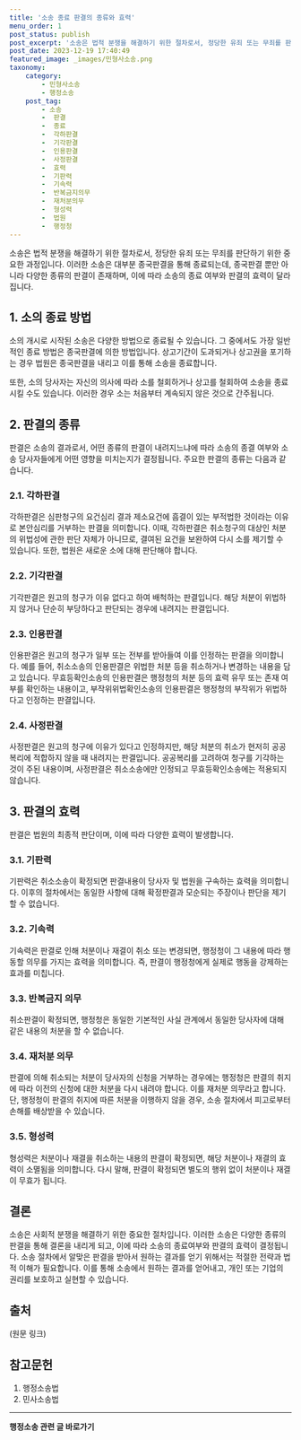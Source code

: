 ```yaml
---
title: '소송 종료 판결의 종류와 효력'
menu_order: 1
post_status: publish
post_excerpt: '소송은 법적 분쟁을 해결하기 위한 절차로서, 정당한 유죄 또는 무죄를 판단하기 위한 중요한 과정입니다. 이러한 소송은 대부분 종국판결을 통해 종료되는데, 종국판결 뿐만 아니라 다양한 종류의 판결이 존재하며, 이에 따라 소송의 종료 여부와 판결의 효력이 달라집니다.'
post_date: 2023-12-19 17:40:49
featured_image: _images/민형사소송.png
taxonomy:
    category:
        - 민형사소송
        - 행정소송
    post_tag:
        - 소송
        -  판결
        -  종료
        -  각하판결
        -  기각판결
        -  인용판결
        -  사정판결
        -  효력
        -  기판력
        -  기속력
        -  반복금지의무
        -  재처분의무
        -  형성력
        -  법원
        -  행정청
---
```



소송은 법적 분쟁을 해결하기 위한 절차로서, 정당한 유죄 또는 무죄를 판단하기 위한 중요한 과정입니다. 이러한 소송은 대부분 종국판결을 통해 종료되는데, 종국판결 뿐만 아니라 다양한 종류의 판결이 존재하며, 이에 따라 소송의 종료 여부와 판결의 효력이 달라집니다.

## 1. 소의 종료 방법

소의 개시로 시작된 소송은 다양한 방법으로 종료될 수 있습니다. 그 중에서도 가장 일반적인 종료 방법은 종국판결에 의한 방법입니다. 상고기간이 도과되거나 상고권을 포기하는 경우 법원은 종국판결을 내리고 이를 통해 소송을 종료합니다.

또한, 소의 당사자는 자신의 의사에 따라 소를 철회하거나 상고를 철회하여 소송을 종료시킬 수도 있습니다. 이러한 경우 소는 처음부터 계속되지 않은 것으로 간주됩니다.

## 2. 판결의 종류

판결은 소송의 결과로서, 어떤 종류의 판결이 내려지느냐에 따라 소송의 종결 여부와 소송 당사자들에게 어떤 영향을 미치는지가 결정됩니다. 주요한 판결의 종류는 다음과 같습니다.

### 2.1. 각하판결

각하판결은 심판청구의 요건심리 결과 제소요건에 흠결이 있는 부적법한 것이라는 이유로 본안심리를 거부하는 판결을 의미합니다. 이때, 각하판결은 취소청구의 대상인 처분의 위법성에 관한 판단 자체가 아니므로, 결여된 요건을 보완하여 다시 소를 제기할 수 있습니다. 또한, 법원은 새로운 소에 대해 판단해야 합니다.

### 2.2. 기각판결

기각판결은 원고의 청구가 이유 없다고 하여 배척하는 판결입니다. 해당 처분이 위법하지 않거나 단순히 부당하다고 판단되는 경우에 내려지는 판결입니다.

### 2.3. 인용판결

인용판결은 원고의 청구가 일부 또는 전부를 받아들여 이를 인정하는 판결을 의미합니다. 예를 들어, 취소소송의 인용판결은 위법한 처분 등을 취소하거나 변경하는 내용을 담고 있습니다. 무효등확인소송의 인용판결은 행정청의 처분 등의 효력 유무 또는 존재 여부를 확인하는 내용이고, 부작위위법확인소송의 인용판결은 행정청의 부작위가 위법하다고 인정하는 판결입니다.

### 2.4. 사정판결

사정판결은 원고의 청구에 이유가 있다고 인정하지만, 해당 처분의 취소가 현저히 공공복리에 적합하지 않을 때 내려지는 판결입니다. 공공복리를 고려하여 청구를 기각하는 것이 주된 내용이며, 사정판결은 취소소송에만 인정되고 무효등확인소송에는 적용되지 않습니다.

## 3. 판결의 효력

판결은 법원의 최종적 판단이며, 이에 따라 다양한 효력이 발생합니다.

### 3.1. 기판력

기판력은 취소소송이 확정되면 판결내용이 당사자 및 법원을 구속하는 효력을 의미합니다. 이후의 절차에서는 동일한 사항에 대해 확정판결과 모순되는 주장이나 판단을 제기할 수 없습니다.

### 3.2. 기속력

기속력은 판결로 인해 처분이나 재결이 취소 또는 변경되면, 행정청이 그 내용에 따라 행동할 의무를 가지는 효력을 의미합니다. 즉, 판결이 행정청에게 실제로 행동을 강제하는 효과를 미칩니다.

### 3.3. 반복금지 의무

취소판결이 확정되면, 행정청은 동일한 기본적인 사실 관계에서 동일한 당사자에 대해 같은 내용의 처분을 할 수 없습니다.

### 3.4. 재처분 의무

판결에 의해 취소되는 처분이 당사자의 신청을 거부하는 경우에는 행정청은 판결의 취지에 따라 이전의 신청에 대한 처분을 다시 내려야 합니다. 이를 재처분 의무라고 합니다. 단, 행정청이 판결의 취지에 따른 처분을 이행하지 않을 경우, 소송 절차에서 피고로부터 손해를 배상받을 수 있습니다.

### 3.5. 형성력

형성력은 처분이나 재결을 취소하는 내용의 판결이 확정되면, 해당 처분이나 재결의 효력이 소멸됨을 의미합니다. 다시 말해, 판결이 확정되면 별도의 행위 없이 처분이나 재결이 무효가 됩니다.

## 결론

소송은 사회적 분쟁을 해결하기 위한 중요한 절차입니다. 이러한 소송은 다양한 종류의 판결을 통해 결론을 내리게 되고, 이에 따라 소송의 종료여부와 판결의 효력이 결정됩니다. 소송 절차에서 알맞은 판결을 받아서 원하는 결과를 얻기 위해서는 적절한 전략과 법적 이해가 필요합니다. 이를 통해 소송에서 원하는 결과를 얻어내고, 개인 또는 기업의 권리를 보호하고 실현할 수 있습니다.

## 출처
(원문 링크)

## 참고문헌

1. 행정소송법
2. 민사소송법
<!-- wp:separator -->
<hr class="wp-block-separator has-alpha-channel-opacity"/>
<!-- /wp:separator -->

<!-- wp:group {"backgroundColor":"base","layout":{"type":"constrained"}} -->
<div class="wp-block-group has-base-background-color has-background"><!-- wp:paragraph {"align":"center","fontSize":"medium"} -->
<p class="has-text-align-center has-large-font-size"><strong>행정소송 관련 글 바로가기</strong></p>
<!-- /wp:paragraph -->


<!-- wp:latest-posts
{"categories":[{"id":15714,"count":19,"description":"","link":"https://uknowlaw.com/category/%ed%96%89%ec%a0%95%ec%86%8c%ec%86%a1/","name":"행정소송","slug":"행정소송","taxonomy":"category","parent":0,"meta":[],"_links":{"self":[{"href":"https://uknowlaw.com/wp-json/wp/v2/categories/15714"}],"collection":[{"href":"https://uknowlaw.com/wp-json/wp/v2/categories"}],"about":[{"href":"https://uknowlaw.com/wp-json/wp/v2/taxonomies/category"}],"wp:post_type":[{"href":"https://uknowlaw.com/wp-json/wp/v2/posts?categories=15714"}],"curies":[{"name":"wp","href":"https://api.w.org/{rel}","templated":true}]}}],"postsToShow":100,"excerptLength":28,"postLayout":"grid","columns":2,"featuredImageAlign":"left","featuredImageSizeSlug":"large","fontSize":"small"} /--></div>
<!-- /wp:group -->